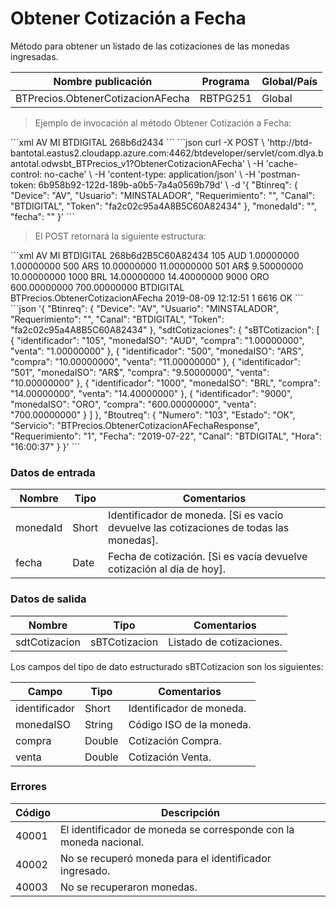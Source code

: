 # Obtener Cotización a Fecha 

Método para obtener un listado de las cotizaciones de las monedas ingresadas. 

Nombre publicación | Programa | Global/País 
--------- | ----------- | ----------- 
BTPrecios.ObtenerCotizacionAFecha | RBTPG251 | Global 

> Ejemplo de invocación al método Obtener Cotización a Fecha: 

<code-group> 
<code-block title="XML" active> 
```xml 
<soapenv:Envelope xmlns:soapenv="http://schemas.xmlsoap.org/soap/envelope/" xmlns:bts="http://uy.com.dlya.bantotal/BTSOA/"><soapenv:Header/>    
	<soapenv:Body>        
		<bts:BTPrecios.ObtenerCotizacionAFecha>  
			 <bts:Btinreq>        
				<bts:Device>AV</bts:Device> 
				<bts:Usuario>MI</bts:Usuario> 
				<bts:Requerimiento></bts:Requerimiento> 
				<bts:Canal>BTDIGITAL</bts:Canal> 
				<bts:Token>268b6d2434</bts:Token> 
         </bts:Btinreq> 
         <bts:monedaId></bts:monedaId> 
         <bts:fecha></bts:fecha>  
      </bts:BTPrecios.ObtenerCotizacionAFecha> 
   </soapenv:Body> 
</soapenv:Envelope> 
``` 
</code-block> 

<code-block title="JSON"> 
```json 
curl -X POST \ 
  'http://btd-bantotal.eastus2.cloudapp.azure.com:4462/btdeveloper/servlet/com.dlya.bantotal.odwsbt_BTPrecios_v1?ObtenerCotizacionAFecha' \ 
  -H 'cache-control: no-cache' \ 
  -H 'content-type: application/json' \ 
  -H 'postman-token: 6b958b92-122d-189b-a0b5-7a4a0569b79d' \ 
  -d '{ 
	"Btinreq": { 
		"Device": "AV", 
		"Usuario": "MINSTALADOR", 
		"Requerimiento": "", 
		"Canal": "BTDIGITAL", 
		"Token": "fa2c02c95a4A8B5C60A82434" 
	}, 
   "monedaId": "", 
	"fecha": "" 
}' 
``` 
</code-block> 
</code-group> 

> El POST retornará la siguiente estructura: 

<code-group> 
<code-block title="XML" active> 
```xml 
<SOAP-ENV:Envelope xmlns:SOAPENV="http://schemas.xmlsoap.org/soap/envelope/" xmlns:xsd="http://www.w3.org/2001/XMLSchema" xmlns:SOAPENC="http://schemas.xmlsoap.org/soap/encoding/" xmlns:xsi="http://www.w3.org/2001/XMLSchema-instance">   
	<SOAP-ENV:Body>       
		<BTPrecios.ObtenerCotizacionAFechaResponse xmlns="http://uy.com.dlya.bantotal/BTSOA/">  
			<Btinreq>      
				<Device>AV</Device>     
				<Usuario>MI</Usuario>      
				<Requerimiento/>        
				<Canal>BTDIGITAL</Canal>        
				<Token>268b6d2B5C60A82434</Token>    
			</Btinreq> 
			<sdtCotizaciones> 
				<sBTCotizacion> 
				   <identificador>105</identificador> 
				   <monedaISO>AUD</monedaISO> 
				   <compra>1.00000000</compra> 
				   <venta>1.00000000</venta> 
				</sBTCotizacion> 
				<sBTCotizacion> 
				   <identificador>500</identificador> 
				   <monedaISO>ARS</monedaISO> 
				   <compra>10.00000000</compra> 
				   <venta>11.00000000</venta> 
				</sBTCotizacion> 
				<sBTCotizacion> 
				   <identificador>501</identificador> 
				   <monedaISO>AR$</monedaISO> 
				   <compra>9.50000000</compra> 
				   <venta>10.00000000</venta> 
				</sBTCotizacion> 
				<sBTCotizacion> 
				   <identificador>1000</identificador> 
				   <monedaISO>BRL</monedaISO> 
				   <compra>14.00000000</compra> 
				   <venta>14.40000000</venta> 
				</sBTCotizacion> 
				<sBTCotizacion> 
				   <identificador>9000</identificador> 
				   <monedaISO>ORO</monedaISO> 
				   <compra>600.00000000</compra> 
				   <venta>700.00000000</venta> 
				</sBTCotizacion> 
			 </sdtCotizaciones> 
			 <Erroresnegocio></Erroresnegocio> 
			 <Btoutreq> 
				<Canal>BTDIGITAL</Canal> 
				<Servicio>BTPrecios.ObtenerCotizacionAFecha</Servicio> 
				<Fecha>2019-08-09</Fecha> 
				<Hora>12:12:51</Hora> 
				<Requerimiento>1</Requerimiento> 
				<Numero>6616</Numero> 
				<Estado>OK</Estado> 
			 </Btoutreq> 
        </BTPrecios.ObtenerCotizacionAFechaResponse> 
   </SOAP-ENV:Body> 
</SOAP-ENV:Envelope> 
``` 
</code-block> 

<code-block title="JSON"> 
```json 
'{ 
	"Btinreq": { 
		"Device": "AV", 
		"Usuario": "MINSTALADOR", 
		"Requerimiento": "", 
		"Canal": "BTDIGITAL", 
		"Token": "fa2c02c95a4A8B5C60A82434" 
	},        
	"sdtCotizaciones": { 
		"sBTCotizacion": [ 
			{ 
				"identificador": "105", 
				"monedaISO": "AUD", 
				"compra": "1.00000000", 
				"venta": "1.00000000" 
			}, 
			{ 
				"identificador": "500", 
				"monedaISO": "ARS", 
				"compra": "10.00000000", 
				"venta": "11.00000000" 
			}, 
			{ 
				"identificador": "501", 
				"monedaISO": "AR$", 
				"compra": "9.50000000", 
				"venta": "10.00000000" 
			}, 
			{ 
				"identificador": "1000", 
				"monedaISO": "BRL", 
				"compra": "14.00000000", 
				"venta": "14.40000000" 
			}, 
			{ 
				"identificador": "9000", 
				"monedaISO": "ORO", 
				"compra": "600.00000000", 
				"venta": "700.00000000" 
			} 
		] 
	}, 
  "Btoutreq": { 
	  "Numero": "103", 
	  "Estado": "OK", 
	  "Servicio": "BTPrecios.ObtenerCotizacionAFechaResponse", 
	  "Requerimiento": "1", 
	  "Fecha": "2019-07-22", 
	  "Canal": "BTDIGITAL", 
	  "Hora": "16:00:37" 
	} 
}' 
``` 
</code-block> 
</code-group> 

### Datos de entrada 

Nombre | Tipo | Comentarios 
--------- | ----------- | ----------- 
monedaId | Short | Identificador de moneda. [Si es vacío devuelve las cotizaciones de todas las monedas]. 
fecha | Date | Fecha de cotización. [Si es vacía devuelve cotización al día de hoy]. 

### Datos de salida 

Nombre | Tipo | Comentarios 
--------- | ----------- | ----------- 
sdtCotizacion | sBTCotizacion | Listado de cotizaciones. 

Los campos del tipo de dato estructurado sBTCotizacion son los siguientes: 

Campo |   Tipo  | Comentarios  
--------- | ----------- | ----------- 
identificador | Short | Identificador de moneda. 
monedaISO | String | Código ISO de la moneda. 
compra | Double | Cotización Compra. 
venta | Double | Cotización Venta. 

### Errores 

Código | Descripción 
--------- | ----------- 
40001 | El identificador de moneda se corresponde con la moneda nacional. 
40002 | No se recuperó moneda para el identificador ingresado. 
40003 | No se recuperaron monedas. 

 

